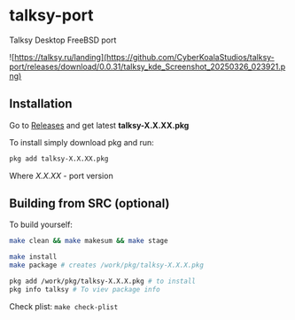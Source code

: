 # talksy-port

Talksy Desktop FreeBSD port

![https://talksy.ru/landing](https://github.com/CyberKoalaStudios/talksy-port/releases/download/0.0.31/talksy_kde_Screenshot_20250326_023921.png)

## Installation

Go to [Releases](https://github.com/CyberKoalaStudios/talksy-port/releases/) and get latest **talksy-X.X.XX.pkg**

To install simply download pkg and run:

```sh
pkg add talksy-X.X.XX.pkg
```

Where _X.X.XX_ - port version


## Building from SRC (optional)
To build yourself:
```sh
make clean && make makesum && make stage

make install
make package # creates /work/pkg/talksy-X.X.X.pkg

pkg add /work/pkg/talksy-X.X.X.pkg # to install
pkg info talksy # To viev package info
```

Check plist: `make check-plist`
